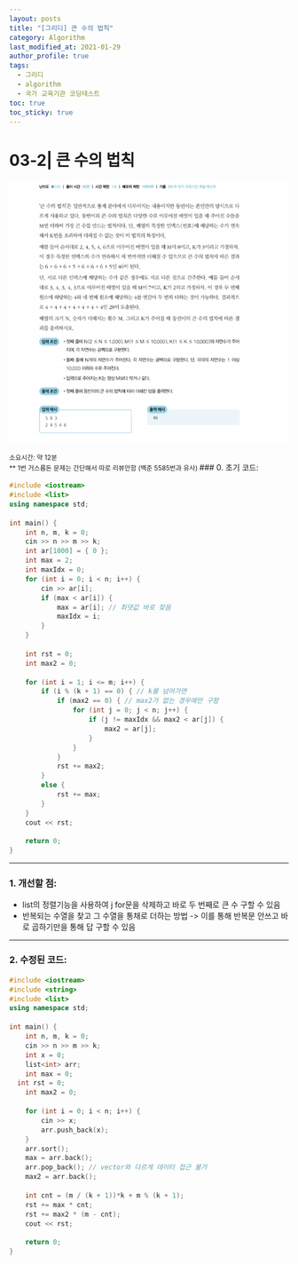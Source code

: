 ```yaml
---
layout: posts
title: "[그리디] 큰 수의 법칙"
category: Algorithm
last_modified_at: 2021-01-29
author_profile: true
tags:
  - 그리디
  - algorithm
  - 국가 교육기관 코딩테스트
toc: true
toc_sticky: true
---
```


# 03-2| 큰 수의 법칙

![03-2문제](/assets/image/03-2.PNG)

<small>
소요시간: 약 12분
<br>
** 1번 거스름돈 문제는 간단해서 따로 리뷰안함 (백준 5585번과 유사)
</small>
### 0. 초기 코드:

```c++
#include <iostream>
#include <list>
using namespace std;

int main() {
	int n, m, k = 0;
	cin >> n >> m >> k;
	int ar[1000] = { 0 };
	int max = 2;
	int maxIdx = 0;
	for (int i = 0; i < n; i++) {
		cin >> ar[i];
		if (max < ar[i]) {
			max = ar[i]; // 최댓값 바로 찾음
			maxIdx = i;
		}
	}

	int rst = 0;
	int max2 = 0;

	for (int i = 1; i <= m; i++) {
		if (i % (k + 1) == 0) { // k를 넘어가면
			if (max2 == 0) { // max2가 없는 경우에만 구함
				for (int j = 0; j < n; j++) {
					if (j != maxIdx && max2 < ar[j]) {
						max2 = ar[j];
					}
				}
			}
			rst += max2;
		}
		else {
			rst += max;
		}
	}
	cout << rst;

	return 0;
}
```
-------
### 1. 개선할 점:
* list의 정렬기능을 사용하여 j for문을 삭제하고 바로 두 번째로 큰 수 구할 수 있음
* 반복되는 수열을 찾고 그 수열을 통채로 더하는 방법
  -> 이를 통해 반복문 안쓰고 바로 곱하기만을 통해 답 구할 수 있음

-------
### 2. 수정된 코드:

```c++
#include <iostream>
#include <string>
#include <list>
using namespace std;

int main() {
	int n, m, k = 0;
	cin >> n >> m >> k;
	int x = 0;
	list<int> arr;
	int max = 0;
  int rst = 0;
	int max2 = 0;

	for (int i = 0; i < n; i++) {
		cin >> x;
		arr.push_back(x);
	}
	arr.sort();
	max = arr.back();
	arr.pop_back(); // vector와 다르게 데이터 접근 불가
	max2 = arr.back();

	int cnt = (m / (k + 1))*k + m % (k + 1);
	rst += max * cnt;
	rst += max2 * (m - cnt);
	cout << rst;

	return 0;
}
```
